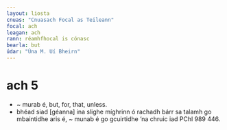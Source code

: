 ```yaml
---
layout: liosta
cnuas: "Cnuasach Focal as Teileann"
focal: ach
leagan: ach
rann: réamhfhocal is cónasc
bearla: but
údar: "Úna M. Uí Bheirn"
---
```


# ach 5

* ~ murab é, but, for, that, unless.  
* bhéad siad [géanna] ina slighe míghrinn ó rachadh bárr sa talamh go mbaintidhe aris é, ~ munab é go gcuirtidhe ’na chruic iad PChl 989 446.
<!--stackedit_data:
eyJoaXN0b3J5IjpbMzU2NTg0NjczXX0=
-->